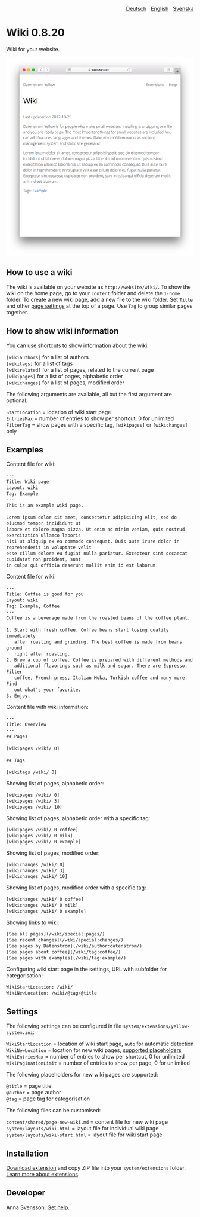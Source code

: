 <p align="right"><a href="README-de.md">Deutsch</a> &nbsp; <a href="README.md">English</a> &nbsp; <a href="README-sv.md">Svenska</a></p>

# Wiki 0.8.20

Wiki for your website.

<p align="center"><img src="wiki-screenshot.png?raw=true" alt="Screenshot"></p>

## How to use a wiki

The wiki is available on your website as `http://website/wiki/`. To show the wiki on the home page, go to your `content` folder and delete the `1-home` folder. To create a new wiki page, add a new file to the wiki folder. Set `Title` and other [page settings](https://github.com/annaesvensson/yellow-core#settings-page) at the top of a page. Use `Tag` to group similar pages together.

## How to show wiki information

You can use shortcuts to show information about the wiki:

`[wikiauthors]` for a list of authors  
`[wikitags]` for a list of tags  
`[wikirelated]` for a list of pages, related to the current page    
`[wikipages]` for a list of pages, alphabetic order  
`[wikichanges]` for a list of pages, modified order  

The following arguments are available, all but the first argument are optional:

`StartLocation` = location of wiki start page  
`EntriesMax` = number of entries to show per shortcut, 0 for unlimited  
`FilterTag` = show pages with a specific tag, `[wikipages]` or `[wikichanges]` only  

## Examples

Content file for wiki:

    ---
    Title: Wiki page
    Layout: wiki
    Tag: Example
    ---
    This is an example wiki page.

    Lorem ipsum dolor sit amet, consectetur adipisicing elit, sed do eiusmod tempor incididunt ut 
    labore et dolore magna pizza. Ut enim ad minim veniam, quis nostrud exercitation ullamco laboris 
    nisi ut aliquip ex ea commodo consequat. Duis aute irure dolor in reprehenderit in voluptate velit 
    esse cillum dolore eu fugiat nulla pariatur. Excepteur sint occaecat cupidatat non proident, sunt 
    in culpa qui officia deserunt mollit anim id est laborum.

Content file for wiki:

    ---
    Title: Coffee is good for you
    Layout: wiki
    Tag: Example, Coffee
    ---
    Coffee is a beverage made from the roasted beans of the coffee plant.
    
    1. Start with fresh coffee. Coffee beans start losing quality immediately 
       after roasting and grinding. The best coffee is made from beans ground 
       right after roasting. 
    2. Brew a cup of coffee. Coffee is prepared with different methods and 
       additional flavorings such as milk and sugar. There are Espresso, Filter 
       coffee, French press, Italian Moka, Turkish coffee and many more. Find 
       out what's your favorite.
    3. Enjoy.

Content file with wiki information:

    ---
    Title: Overview
    ---
    ## Pages

    [wikipages /wiki/ 0]

    ## Tags

    [wikitags /wiki/ 0]

Showing list of pages, alphabetic order:

    [wikipages /wiki/ 0]
    [wikipages /wiki/ 3]
    [wikipages /wiki/ 10]

Showing list of pages, alphabetic order with a specific tag:

    [wikipages /wiki/ 0 coffee]
    [wikipages /wiki/ 0 milk]
    [wikipages /wiki/ 0 example]

Showing list of pages, modified order:

    [wikichanges /wiki/ 0]
    [wikichanges /wiki/ 3]
    [wikichanges /wiki/ 10]

Showing list of pages, modified order with a specific tag:

    [wikichanges /wiki/ 0 coffee]
    [wikichanges /wiki/ 0 milk]
    [wikichanges /wiki/ 0 example]

Showing links to wiki:

    [See all pages](/wiki/special:pages/)
    [See recent changes](/wiki/special:changes/)
    [See pages by Datenstrom](/wiki/author:datenstrom/)
    [See pages about coffee](/wiki/tag:coffee/)
    [See pages with examples](/wiki/tag:example/)

Configuring wiki start page in the settings, URL with subfolder for categorisation:

    WikiStartLocation: /wiki/
    WikiNewLocation: /wiki/@tag/@title

## Settings

The following settings can be configured in file `system/extensions/yellow-system.ini`:

`WikiStartLocation` = location of wiki start page, `auto` for automatic detection  
`WikiNewLocation` = location for new wiki pages, [supported placeholders](#settings-placeholders)  
`WikiEntriesMax` = number of entries to show per shortcut, 0 for unlimited  
`WikiPaginationLimit` = number of entries to show per page, 0 for unlimited  

<a id="settings-placeholders"></a>The following placeholders for new wiki pages are supported:

`@title` = page title  
`@author` = page author  
`@tag` = page tag for categorisation  

<a id="settings-files"></a>The following files can be customised:

`content/shared/page-new-wiki.md` = content file for new wiki page  
`system/layouts/wiki.html` = layout file for individual wiki page  
`system/layouts/wiki-start.html` = layout file for wiki start page  

## Installation

[Download extension](https://github.com/annaesvensson/yellow-wiki/archive/main.zip) and copy ZIP file into your `system/extensions` folder. [Learn more about extensions](https://github.com/annaesvensson/yellow-update).

## Developer

Anna Svensson. [Get help](https://datenstrom.se/yellow/help/).
